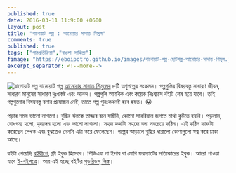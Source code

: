 ```yaml
---
published: true
date: 2016-03-11 11:9:00 +0600
layout: post
title: "বানোয়াট গল্প : আনোয়ার সাদাত শিমুল"
comments: true
published: true
tags: ["পাঠপ্রতিক্রিয়া","বাঙলা সাহিত্য"]
fimage: "https://eboipotro.github.io/images/বানোয়াট-গল্প-ছোটগল্প-আনোয়ার-সাদাত-শিমুল.jpeg"
excerpt_separator: <!--more-->
---
```

![বানোয়াট গল্প]({{page.fimage}}) বানোয়াট গল্প [আনোয়ার সাদাত শিমুলের](https://www.goodreads.com/author/show/6733505.Anwar_Sadat_Shimul) ৮টি অণুগল্পের সংকলন। গল্পগুলির বিষয়বস্তু সাধারণ জীবন, সাধারণ মানুষের সাধারণ দুঃখকষ্ট এবং আনন্দ। গল্পগুলি আণবিক এবং কয়েক নিঃশ্বাসে বইটি শেষ হয়ে যাবে। তাই গল্পগুলোর বিষয়বস্তু বলার প্রয়োজন নেই, তাতে গল্প পুনঃকথনই হবে হয়ত। :stuck_out_tongue:

পড়ার সময় ভালো লাগলো। বুদ্ধির ঝলকে তাজ্জব বনে যাইনি, কোনো সাররিয়াল জগতে মাথা কুটতে হয়নি। পড়লাম, বোধগম্য হলো, হৃদয়ঙ্গম হলো এবং ভালো লাগলো। সহজ কথাটা সহজে বলা সবচেয়ে কঠিন। এই কঠিন কাজটা করেছেন লেখক এবং বুঝতেও দেননি এটা করে ফেলেছেন। গল্পের আড়ালে বুদ্ধির ধারালো কোণাগুলো যত্ন করে ঢাকা আছে।
<!--more-->
বইটা পেয়েছি [বইদ্বীপে](http://www.boidweep.com/item/banoyatgolpo.html), ফ্রী ইবুক হিসেবে। পিডিএফ না ইপাব বা মোবি ফরম্যাটের সত্যিকারের ইবুক। আরো পাওয়া যাবে [ই-বইপত্রে](https://eboipotro.github.io/library/বানোয়াট-গল্প-গল্প-আনোয়ার-সাদাত-শিমুল/)। আর এই হচ্ছে বইটির [গুডরিডস্ লিঙ্ক](https://www.goodreads.com/book/show/16574322)।

